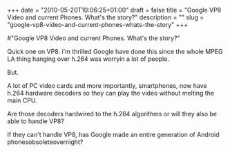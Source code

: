 +++
date = "2010-05-20T10:06:25+01:00"
draft = false
title = "Google VP8 Video and current Phones. What's the story?"
description = ""
slug = "google-vp8-video-and-current-phones-whats-the-story"
+++

#"Google VP8 Video and current Phones. What's the story?"


 Quick one on VP8. i&#39;m thrilled Google have done this since the whole MPEG LA thing hanging over h.264 was worryin a lot of people. <p /><div>But.</div><p /><div>A lot of PC video cards and more importantly, smartphones, now have h.264 hardware decoders so they can play the video without melting the main CPU.</div><p /><div> Are those decoders hardwired to the h.264 algorithms or will they also be able to handle VP8?</div><p /><div>If they can&#39;t handle VP8, has Google made an entire generation of Android phonesobsoleteovernight?</div>
 